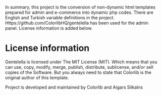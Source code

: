 

In summary, this project is the conversion of non-dynamic html templates prepared for admin and e-commerce into dynamic php codes. There are English and Turkish variable definitions in the project. Https://github.com/ColorlibHQ/gentelella has been used for the admin panel. License information is added below.

<h1>License information </h1>

Gentelella is licensed under The MIT License (MIT). Which means that you can use, copy, modify, merge, publish, distribute, sublicense, and/or sell copies of the Software. But you always need to state that Colorlib is the original author of this template.

Project is developed and maintained by Colorlib and Aigars Silkalns
